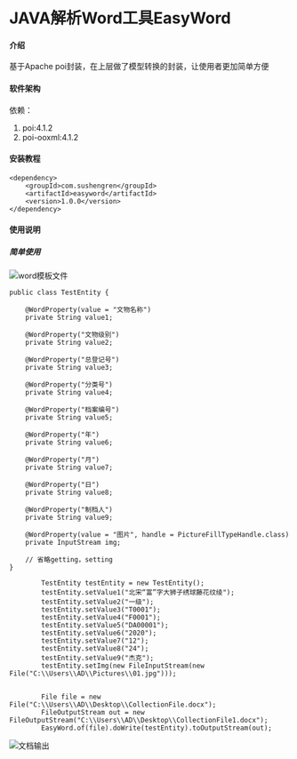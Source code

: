 # JAVA解析Word工具EasyWord

#### 介绍
基于Apache poi封装，在上层做了模型转换的封装，让使用者更加简单方便

#### 软件架构
依赖：
1. poi:4.1.2
2. poi-ooxml:4.1.2

#### 安装教程
```
<dependency>
    <groupId>com.sushengren</groupId>
    <artifactId>easyword</artifactId>
    <version>1.0.0</version>
</dependency>
```

#### 使用说明

##### 简单使用
![word模板文件](https://images.gitee.com/uploads/images/2020/1228/110223_353ac411_2130627.png "屏幕截图.png")

```
public class TestEntity {

    @WordProperty(value = "文物名称")
    private String value1;

    @WordProperty("文物级别")
    private String value2;

    @WordProperty("总登记号")
    private String value3;

    @WordProperty("分类号")
    private String value4;

    @WordProperty("档案编号")
    private String value5;

    @WordProperty("年")
    private String value6;

    @WordProperty("月")
    private String value7;

    @WordProperty("日")
    private String value8;

    @WordProperty("制档人")
    private String value9;

    @WordProperty(value = "图片", handle = PictureFillTypeHandle.class)
    private InputStream img;
    
    // 省略getting，setting
}
```
```
        TestEntity testEntity = new TestEntity();
        testEntity.setValue1("北宋“富”字大狮子绣球藤花纹绫");
        testEntity.setValue2("一级");
        testEntity.setValue3("T0001");
        testEntity.setValue4("F0001");
        testEntity.setValue5("DA00001");
        testEntity.setValue6("2020");
        testEntity.setValue7("12");
        testEntity.setValue8("24");
        testEntity.setValue9("杰克");
        testEntity.setImg(new FileInputStream(new File("C:\\Users\\AD\\Pictures\\01.jpg")));


        File file = new File("C:\\Users\\AD\\Desktop\\CollectionFile.docx");
        FileOutputStream out = new FileOutputStream("C:\\Users\\AD\\Desktop\\CollectionFile1.docx");
        EasyWord.of(file).doWrite(testEntity).toOutputStream(out);
```

![文档输出](https://images.gitee.com/uploads/images/2020/1228/110502_27e979df_2130627.png "屏幕截图.png")